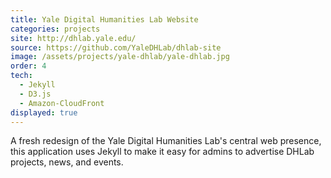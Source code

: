 ```yaml
---
title: Yale Digital Humanities Lab Website
categories: projects
site: http://dhlab.yale.edu/
source: https://github.com/YaleDHLab/dhlab-site
image: /assets/projects/yale-dhlab/yale-dhlab.jpg
order: 4
tech:
  - Jekyll
  - D3.js
  - Amazon-CloudFront
displayed: true
---
```


A fresh redesign of the Yale Digital Humanities Lab's central web presence, this application uses Jekyll to make it easy for admins to advertise DHLab projects, news, and events.
